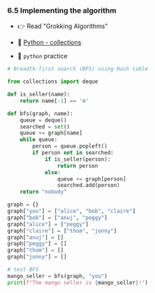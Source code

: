 ### 6.5 Implementing the algorithm

- 👉 Read "Grokking Algorithms"


- 🍑 [Python - collections](https://docs.python.org/3/library/collections.html)


- 🐍 `python` practice

```python
# Breadth-first search (BFS) using Hash table

from collections import deque

def is_seller(name):
    return name[-1] == 'm'

def bfs(graph, name):
    queue = deque()
    searched = set()
    queue += graph[name]
    while queue:
        person = queue.popleft()
        if person not in searched:
            if is_seller(person):
                return person
            else:
                queue += graph[person]
                searched.add(person)
    return "nobody"

graph = {}
graph["you"] = ["alice", "bob", "claire"]
graph["bob"] = ["anuj", "peggy"]
graph["alice"] = ["peggy"]
graph["claire"] = ["thom", "jonny"]
graph["anuj"] = []
graph["peggy"] = []
graph["thom"] = []
graph["jonny"] = []

# test BFS
mango_seller = bfs(graph, "you")
print(f"The mango seller is {mango_seller}!")
```
